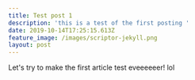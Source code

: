 ```yaml
---
title: Test post 1
description: 'this is a test of the first posting '
date: 2019-10-14T17:25:15.613Z
feature_image: /images/scriptor-jekyll.png
layout: post
---
```

Let's try to make the first article test eveeeeeer! lol

